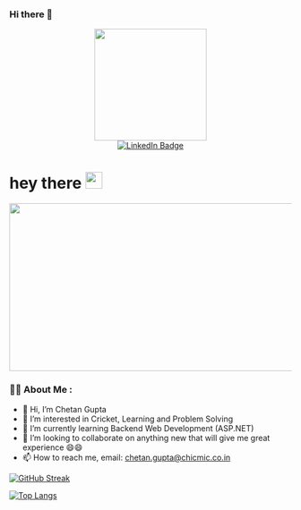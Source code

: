 ### Hi there 👋

<!--
**chetanworkprofile/chetanworkprofile** is a ✨ _special_ ✨ repository because its `README.md` (this file) appears on your GitHub profile.

Here are some ideas to get you started:

- 🔭 I’m currently working on ...
- 🌱 I’m currently learning ...
- 👯 I’m looking to collaborate on ...
- 🤔 I’m looking for help with ...
- 💬 Ask me about ...
- 📫 How to reach me: ...
- 😄 Pronouns: ...
- ⚡ Fun fact: ...
-->

[//]: <> (hello world gif)
<div id="header" align="center">
  <img src="https://media.giphy.com/media/WSBeyxvC1jH496xQGA/giphy.gif" width="200"/>
</div>

[//]: <> (linkedin)
<div id="badges" align="center">
   <a href="https://www.linkedin.com/in/chetan-gupta08/">
    <img src="https://img.shields.io/badge/LinkedIn-blue?style=for-the-badge&logo=linkedin&logoColor=white" alt="LinkedIn Badge"/>
  </a>
</div>
<div align="center">
  <img src="https://komarev.com/ghpvc/?username=Chetangupta08&style=flat-square&color=blue" alt=""/>
</div>
<h1>
  hey there
  <img src="https://media.giphy.com/media/hvRJCLFzcasrR4ia7z/giphy.gif" width="30px"/>
</h1>

<div align="center">
  <img src="https://media.giphy.com/media/dWesBcTLavkZuG35MI/giphy.gif" width="600" height="300"/>
</div>


### :man_technologist: About Me :

- 👋 Hi, I’m Chetan Gupta
- 👀 I’m interested in Cricket, Learning and Problem Solving
- 🌱 I’m currently learning Backend Web Development (ASP.NET)
- 💞️ I’m looking to collaborate on anything new that will give me great experience 😄😄
- 📫 How to reach me, email: chetan.gupta@chicmic.co.in

[![GitHub Streak](http://github-readme-streak-stats.herokuapp.com?user=chetanworkprofile&theme=dark&date_format=M%20j%5B%2C%20Y%5D)](https://git.io/streak-stats)

[![Top Langs](https://github-readme-stats.vercel.app/api/top-langs/?username=chetanworkprofile&layout=compact&theme=vision-friendly-dark&langs_count=8)](https://github.com/anuraghazra/github-readme-stats)



